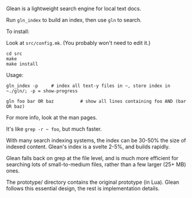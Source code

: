 Glean is a lightweight search engine for local text docs.

Run `gln_index` to build an index, then use `gln` to search.

To install:

Look at `src/config.mk`. (You probably won't need to edit it.)
    
    cd src
    make
    make install

Usage:

    gln_index -p     # index all text-y files in ~, store index in ~./gln/; -p = show-progress

    gln foo bar OR baz          # show all lines containing foo AND (bar OR baz)

For more info, look at the man pages.

It's like `grep -r ~ foo`, but much faster.

With many search indexing systems, the index can be 30-50% the size of
indexed content. Glean's index is a svelte 2-5%, and builds rapidly.

Glean falls back on grep at the file level, and is much more efficient for
searching lots of small-to-medium files, rather than a few larger (25+ MB) ones.

The prototype/ directory contains the original prototype (in Lua). Glean
follows this essential design, the rest is implementation details.

